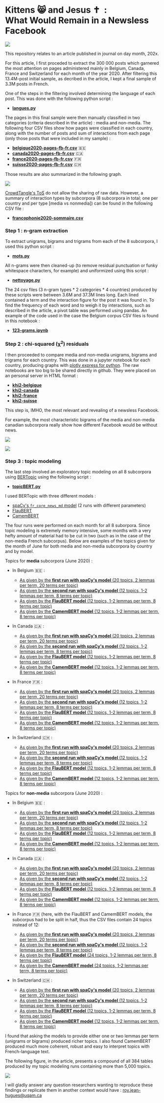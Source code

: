 # Kittens 😸 and Jesus ✝️ &nbsp;:<br>What Would Remain in a Newsless Facebook

![](images/repository-open-graph-template.png)

This repository relates to an article published in journal on day month, 202x. 

For this article, I first proceded to extract the 300&nbsp;000 posts which garnered the most attention on pages administered mainly in Belgium, Canada, France and Switzerland for each month of the year 2020. After filtering this 13.4M-post initial sample, as decribed in the article, I kept a final sample of 3.3M posts in French.

One of the steps in the filtering involved determining the language of each post. This was done with the following python script&nbsp;:

- [**langues.py**](langues.py)

The pages in this final sample were then manually classified in two categories (criteria described in the article)&nbsp;: media and non-media. The following four CSV files show how pages were classified in each country, along with the number of posts and sum of interactions from each page (only those posts that were included in my sample)&nbsp;:

- [**belgique2020-pages-fb-fr.csv**](belgique2020-pages-fb-fr.csv) 🇧🇪
- [**canada2020-pages-fb-fr.csv**](canada2020-pages-fb-fr.csv) 🇨🇦
- [**france2020-pages-fb-fr.csv**](france2020-pages-fb-fr.csv) 🇫🇷
- [**suisse2020-pages-fb-fr.csv**](suisse2020-pages-fb-fr.csv) 🇨🇭

Those results are also summarized in the following graph.

![](images/FBfrancophonie-bilan.png)

[CrowdTangle's ToS](https://www.crowdtangle.com/terms/) do not allow the sharing of raw data. However, a summary of interaction types by subcorpora (8 subcorpora in total; one per country and per type [media vs nonmedia]) can be found in the following CSV file&nbsp;:

- [**francophonie2020-sommaire.csv**](francophonie2020-sommaire.csv)

### Step 1 : n-gram extraction

To extract unigrams, bigrams and trigrams from each of the 8 subcorpora, I used this python script&nbsp;:

- [**mots.py**](mots.py)

All n-grams were then cleaned-up (to remove residual punctuation or funky whitespace characters, for example) and uniformized using this script&nbsp;:

- [**nettoyage.py**](nettoyage.py)

The 24 csv files (3 n-gram types * 2 categories * 4 countries) produced by these scripts were between 3.6M and 37.3M lines long. Each lined contained a term and the interaction figure for the post it was found in. To find the frequency of each word and to weigh it by interactions, such as described in the article, a pivot table was performed using pandas. An example of the code used in the case the Belgium corpus CSV files is found in this notebook&nbsp;:

- [**123-grams.ipynb**](123-grams.ipynb)

### Step 2 : chi-squared (χ<sup>2</sup>) residuals

I then proceeded to compare media and non-media unigrams, bigrams and trigrams for each country. This was done in a jupyter notebook for each country, producing graphs with [plotly express for python](https://plotly.com/python/plotly-express/). The raw notebooks are too big to be shared directly in github. They were placed on an personal server in HTML format&nbsp;:

- [**khi2-belgique**](http://jhroy.ca/facebook-franco/khi2-belgique.html)
- [**khi2-canada**](http://jhroy.ca/facebook-franco/khi2-canada.html)
- [**khi2-france**](http://jhroy.ca/facebook-franco/khi2-france.html)
- [**khi2-suisse**](http://jhroy.ca/facebook-franco/khi2-suisse.html)

This step is, IMHO, the most relevant and revealing of a newsless Facebook.

For example, the most characteristic bigrams of the media and non-media canadian subcorpora really show how different Facebook would be without news.

![](images/bigrams-canada-media.png)

![](images/bigrams-canada-nonmedia.png)

### Step 3 : topic modeling

The last step involved an exploratory topic modeling on all 8 subcorpora using [BERTopic](https://maartengr.github.io/BERTopic/index.html) using the following script&nbsp;:

- [**topicBERT.py**](topicBERT.py)

I used BERTopic with three different models&nbsp;:

- [spaCy's ```fr_core_news_md``` model](https://spacy.io/models/fr) (2 runs with different parameters)
- [FlauBERT](https://github.com/getalp/Flaubert)
- [CamemBERT](https://camembert-model.fr/)

The four runs were performed on each month for all 8 suborpora. Since topic modeling is extremely memory intensive, some months with a very hefty amount of material had to be cut in two (such as in the case of the non-media French subcorpus). Below are examples of the topics given for the month of June for both media and non-media subcorpora by country and by model.

Topics for **media** subcorpora (June 2020)&nbsp;:

- In Belgium 🇧🇪 :

  - [As given by the **first run with spaCy's model** (20 topics, 2 lemmas per term, 20 terms per topic)](berTOPIC/belgique-spacy1-media-2020-06.csv)
  - [As given by the **second run with spaCy's model** (12 topics, 1-2 lemmas per term, 8 terms per topic)](berTOPIC/belgique-spacy2-media-2020-06.csv)
  - [As given by the **FlauBERT model** (12 topics, 1-2 lemmas per term, 8 terms per topic)](berTOPIC/belgique-flaubert-media-2020-06.csv)
  - [As given by the **CamemBERT model** (12 topics, 1-2 lemmas per term, 8 terms per topic)](berTOPIC/belgique-camembert-media-2020-06.csv)

- In Canada 🇨🇦 :

  - [As given by the **first run with spaCy's model** (20 topics, 2 lemmas per term, 20 terms per topic)](berTOPIC/canada-spacy1-media-2020-06.csv)
  - [As given by the **second run with spaCy's model** (12 topics, 1-2 lemmas per term, 8 terms per topic)](berTOPIC/canada-spacy2-media-2020-06.csv)
  - [As given by the **FlauBERT model** (12 topics, 1-2 lemmas per term, 8 terms per topic)](berTOPIC/canada-flaubert-media-2020-06.csv)
  - [As given by the **CamemBERT model** (12 topics, 1-2 lemmas per term, 8 terms per topic)](berTOPIC/canada-camembert-media-2020-06.csv)

- In France 🇫🇷 :

  - [As given by the **first run with spaCy's model** (20 topics, 2 lemmas per term, 20 terms per topic)](berTOPIC/france-spacy1-media-2020-06.csv)
  - [As given by the **second run with spaCy's model** (12 topics, 1-2 lemmas per term, 8 terms per topic)](berTOPIC/france-spacy2-media-2020-06.csv)
  - [As given by the **FlauBERT model** (12 topics, 1-2 lemmas per term, 8 terms per topic)](berTOPIC/france-flaubert-media-2020-06.csv)
  - [As given by the **CamemBERT model** (12 topics, 1-2 lemmas per term, 8 terms per topic)](berTOPIC/france-camembert-media-2020-06.csv)

- In Switzerland 🇨🇭 :

  - [As given by the **first run with spaCy's model** (20 topics, 2 lemmas per term, 20 terms per topic)](berTOPIC/suisse-spacy1-media-2020-06.csv)
  - [As given by the **second run with spaCy's model** (12 topics, 1-2 lemmas per term, 8 terms per topic)](berTOPIC/suisse-spacy2-media-2020-06.csv)
  - [As given by the **FlauBERT model** (12 topics, 1-2 lemmas per term, 8 terms per topic)](berTOPIC/suisse-flaubert-media-2020-06.csv)
  - [As given by the **CamemBERT model** (12 topics, 1-2 lemmas per term, 8 terms per topic)](berTOPIC/suisse-camembert-media-2020-06.csv)

Topics for **non-media** subcorpora (June 2020)&nbsp;:

- In Belgium 🇧🇪 :

  - [As given by the **first run with spaCy's model** (20 topics, 2 lemmas per term, 20 terms per topic)](berTOPIC/belgique-spacy1-nonmedia-2020-06.csv)
  - [As given by the **second run with spaCy's model** (12 topics, 1-2 lemmas per term, 8 terms per topic)](berTOPIC/belgique-spacy2-nonmedia-2020-06.csv)
  - [As given by the **FlauBERT model** (12 topics, 1-2 lemmas per term, 8 terms per topic)](berTOPIC/belgique-flaubert-nonmedia-2020-06.csv)
  - [As given by the **CamemBERT model** (12 topics, 1-2 lemmas per term, 8 terms per topic)](berTOPIC/belgique-camembert-nonmedia-2020-06.csv)

- In Canada 🇨🇦 :

  - [As given by the **first run with spaCy's model** (20 topics, 2 lemmas per term, 20 terms per topic)](berTOPIC/canada-spacy1-nonmedia-2020-06.csv)
  - [As given by the **second run with spaCy's model** (12 topics, 1-2 lemmas per term, 8 terms per topic)](berTOPIC/canada-spacy2-nonmedia-2020-06.csv)
  - [As given by the **FlauBERT model** (12 topics, 1-2 lemmas per term, 8 terms per topic)](berTOPIC/canada-flaubert-nonmedia-2020-06.csv)
  - [As given by the **CamemBERT model** (12 topics, 1-2 lemmas per term, 8 terms per topic)](berTOPIC/canada-camembert-nonmedia-2020-06.csv)

- In France 🇫🇷 (here, with the FlauBERT and CamemBERT models, the subcorpus had to be split in half, thus the CSV files contain 24 topics instead of 12:

  - [As given by the **first run with spaCy's model** (20 topics, 2 lemmas per term, 20 terms per topic)](berTOPIC/france-spacy1-nonmedia-2020-06.csv)
  - [As given by the **second run with spaCy's model** (12 topics, 1-2 lemmas per term, 8 terms per topic)](berTOPIC/france-spacy2-nonmedia-2020-06.csv)
  - [As given by the **FlauBERT model** (24 topics, 1-2 lemmas per term, 8 terms per topic)](berTOPIC/france-flaubert-nonmedia-2020-06.csv)
  - [As given by the **CamemBERT model** (24 topics, 1-2 lemmas per term, 8 terms per topic)](berTOPIC/france-camembert-nonmedia-2020-06.csv)

- In Switzerland 🇨🇭 :

  - [As given by the **first run with spaCy's model** (20 topics, 2 lemmas per term, 20 terms per topic)](berTOPIC/suisse-spacy1-nonmedia-2020-06.csv)
  - [As given by the **second run with spaCy's model** (12 topics, 1-2 lemmas per term, 8 terms per topic)](berTOPIC/suisse-spacy2-nonmedia-2020-06.csv)
  - [As given by the **FlauBERT model** (12 topics, 1-2 lemmas per term, 8 terms per topic)](berTOPIC/suisse-flaubert-nonmedia-2020-06.csv)
  - [As given by the **CamemBERT model** (12 topics, 1-2 lemmas per term, 8 terms per topic)](berTOPIC/suisse-camembert-nonmedia-2020-06.csv)

I found that asking the models to provide either one or two lemmas per term (unigrams or bigrams) produced richer topics. I also found CamemBERT produced much more coherent, robust and easy to interpret topics with French-language text.

The following figure, in the article, presents a compound of all 384 tables produced by my topic modeling runs containing more than 5,000 topics.

![](images/Fig5.jpg)

I will gladly answer any question researchers wanting to reproduce these findings or replicate them in another context would have&nbsp;: [roy.jean-hugues@uqam.ca](mailto:roy.jean-hugues@uqam.ca)
